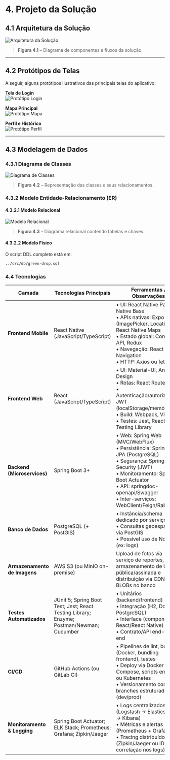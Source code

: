 # 4. Projeto da Solução

## 4.1 Arquitetura da Solução

![Arquitetura da Solução](https://github.com/user-attachments/assets/86e77b03-d006-451f-96f6-1d396158e599)

> **Figura 4.1** – Diagrama de componentes e fluxos da solução.

---

## 4.2 Protótipos de Telas

A seguir, alguns protótipos ilustrativos das principais telas do aplicativo:

**Tela de Login**  
![Protótipo Login](path/to/login.png)

**Mapa Principal**  
![Protótipo Mapa](path/to/mapa.png)

**Perfil e Histórico**  
![Protótipo Perfil](path/to/perfil.png)


---

## 4.3 Modelagem de Dados

### 4.3.1 Diagrama de Classes

![Diagrama de Classes](path/to/diagrama-classes.png)

> **Figura 4.2** – Representação das classes e seus relacionamentos.

### 4.3.2 Modelo Entidade-Relacionamento (ER)

#### 4.3.2.1 Modelo Relacional

![Modelo Relacional](https://github.com/user-attachments/assets/eafa2740-9b32-42b9-ad5a-25c058f241ab)

> **Figura 4.3** – Diagrama relacional contendo tabelas e chaves.

#### 4.3.2.2 Modelo Físico

O script DDL completo está em:  
```txt
../src/db/green-drop.sql
```

### 4.4 Tecnologias
| Camada                       | Tecnologias Principais                                                                   | Ferramentas / Observações                                                                                                                                                                                                                        |
| ---------------------------- | ---------------------------------------------------------------------------------------- | ------------------------------------------------------------------------------------------------------------------------------------------------------------------------------------------------------------------------------------------------ |
| **Frontend Mobile**          | React Native (JavaScript/TypeScript)                                                     | • UI: React Native Paper, Native Base<br>• APIs nativas: Expo (ImagePicker, Location), React Native Maps<br>• Estado global: Context API, Redux<br>• Navegação: React Navigation<br>• HTTP: Axios ou fetch                                       |
| **Frontend Web**             | React (JavaScript/TypeScript)                                                            | • UI: Material-UI, Ant Design<br>• Rotas: React Router<br>• Autenticação/autorização: JWT (localStorage/memória)<br>• Build: Webpack, Vite<br>• Testes: Jest, React Testing Library                                                              |
| **Backend (Microservices)**  | Spring Boot 3+                                                                           | • Web: Spring Web (MVC/WebFlux)<br>• Persistência: Spring Data JPA (PostgreSQL)<br>• Segurança: Spring Security (JWT)<br>• Monitoramento: Spring Boot Actuator<br>• API: springdoc-openapi/Swagger<br>• Inter-serviços: WebClient/Feign/RabbitMQ |
| **Banco de Dados**           | PostgreSQL (+ PostGIS)                                                                   | • Instância/schema dedicado por serviço<br>• Consultas geoespaciais via PostGIS<br>• Possível uso de NoSQL (ex: logs)                                                                                                                            |
| **Armazenamento de Imagens** | AWS S3 (ou MinIO on-premise)                                                             | Upload de fotos via serviço de reportes, armazenamento de URL pública/assinada e distribuição via CDN; evita BLOBs no banco                                                                                                                      |
| **Testes Automatizados**     | JUnit 5; Spring Boot Test; Jest; React Testing Library; Enzyme; Postman/Newman; Cucumber | • Unitários (backend/frontend)<br>• Integração (H2, Docker-PostgreSQL)<br>• Interface (componentes React/React Native)<br>• Contrato/API end-to-end                                                                                              |
| **CI/CD**                    | GitHub Actions (ou GitLab CI)                                                            | • Pipelines de lint, build (Docker, bundling frontend), testes<br>• Deploy via Docker Compose, scripts em VM ou Kubernetes<br>• Versionamento com Git e branches estruturadas (dev/prod)                                                         |
| **Monitoramento & Logging**  | Spring Boot Actuator; ELK Stack; Prometheus; Grafana; Zipkin/Jaeger                      | • Logs centralizados (Logstash → Elasticsearch → Kibana)<br>• Métricas e alertas (Prometheus + Grafana)<br>• Tracing distribuído (Zipkin/Jaeger ou IDs de correlação nos logs)                                                                   |

